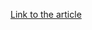 [Link to the article](https://blog.talosintelligence.com/year-in-review-exploring-vulnerabilities-email-threats-and-adversary-tooling/)
